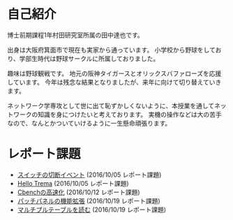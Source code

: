 # 自己紹介
博士前期課程1年村田研究室所属の田中達也です。

出身は大阪府箕面市で現在も実家から通っています。
小学校から野球をしており、学部生時代は野球サークルに所属しておりました。

趣味は野球観戦です。
地元の阪神タイガースとオリックスバファローズを応援しています。
今年は残念な結果となりましたが、来年に向けて切り替えていきます。

ネットワーク学専攻として世に出て恥ずかしくないように、本授業を通してネットワークの知識を身につけたいと考えております。
実機の操作などは大の苦手なので、なんとかついていけるように一生懸命頑張ります。


# レポート課題
* [スイッチの切断イベント](https://github.com/handai-trema/hello-trema-Tatsu-Tanaka/blob/master/report_assignment_bye_switch.md) (2016/10/05 レポート課題)
* [Hello Trema](https://github.com/handai-trema/hello-trema-Tatsu-Tanaka/blob/master/report_assignment_hello_trema.md) (2016/10/05 レポート課題)
* [Cbenchの高速化](https://github.com/handai-trema/cbench-Tatsu-Tanaka/blob/master/report_cbench.md) (2016/10/12 レポート課題)
* [パッチパネルの機能拡張](https://github.com/handai-trema/patch-panel-Tatsu-Tanaka/blob/master/report_patch_panel.md) (2016/10/19 レポート課題)
* [マルチプルテーブルを読む](https://github.com/handai-trema/learning-switch-Tatsu-Tanaka/blob/master/report_learning_switch13.md) (2016/10/19 レポート課題)
